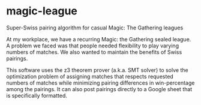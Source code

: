 # magic-league
Super-Swiss pairing algorithm for casual Magic: The Gathering leagues

At my workplace, we have a recurring Magic: the Gathering sealed league. A problem we faced was that people needed flexibility to play varying numbers of matches. We also wanted to maintain the benefits of Swiss pairings.

This software uses the z3 theorem prover (a.k.a. SMT solver) to solve the optimization problem of assigning matches that respects requested numbers of matches while minimizing pairing differences in win-percentage among the pairings. It can also post pairings directly to a Google sheet that is specifically formatted.
